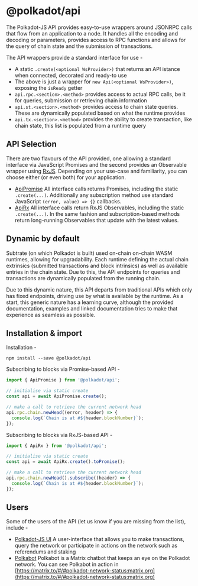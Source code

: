 
@polkadot/api
=============

The Polkadot-JS API provides easy-to-use wrappers around JSONRPC calls that flow from an application to a node. It handles all the encoding and decoding or parameters, provides access to RPC functions and allows for the query of chain state and the submission of transactions.

The API wrappers provide a standard interface for use -

*   A static `.create(<optional WsProvider>)` that returns an API istance when connected, decorated and ready-to use
*   The above is just a wrapper for `new Api(<optional WsProvider>)`, exposing the `isReady` getter
*   `api.rpc.<section>.<method>` provides access to actual RPC calls, be it for queries, submission or retrieving chain information
*   `api.st.<section>.<method>` provides access to chain state queries. These are dynamically populated based on what the runtime provides
*   `api.tx.<section>.<method>` provides the ability to create transaction, like chain state, this list is populated from a runtime query

API Selection
-------------

There are two flavours of the API provided, one allowing a standard interface via JavaScript Promises and the second provides an Observable wrapper using [RxJS](https://github.com/ReactiveX/rxjs). Depending on your use-case and familiarity, you can choose either (or even both) for your application.

*   [ApiPromise](classes/_promise_index_.apipromise.md) All interface calls returns Promises, including the static `.create(...)`. Additionally any subscription method use standard JavaScript `(error, value) => {}` callbacks.
*   [ApiRx](classes/_rx_index_.apirx.md) All interface calls return RxJS Observables, including the static `.create(...)`. In the same fashion and subscription-based methods return long-running Observables that update with the latest values.

Dynamic by default
------------------

Subtrate (on which Polkadot is built) used on-chain on-chain WASM runtimes, allowing for upgradability. Each runtime defining the actual chain extrinsics (submitted transactions and block intrinsics) as well as available entries in the chain state. Due to this, the API endpoints for queries and transactions are dynamically populated from the running chain.

Due to this dynamic nature, this API departs from traditional APIs which only has fixed endpoints, driving use by what is available by the runtime. As a start, this generic nature has a learning curve, although the provided documentation, examples and linked documentation tries to make that experience as seamless as possible.

Installation & import
---------------------

Installation -

```
npm install --save @polkadot/api
```

Subscribing to blocks via Promise-based API -

```javascript
import { ApiPromise } from '@polkadot/api';

// initialise via static create
const api = await ApiPromise.create();

// make a call to retrieve the current network head
api.rpc.chain.newHead((error, header) => {
  console.log(`Chain is at #${header.blockNumber}`);
});
```

Subscribing to blocks via RxJS-based API -

```javascript
import { ApiRx } from '@polkadot/api';

// initialise via static create
const api = await ApiRx.create().toPromise();

// make a call to retrieve the current network head
api.rpc.chain.newHead().subscribe((header) => {
  console.log(`Chain is at #${header.blockNumber}`);
});
```

Users
-----

Some of the users of the API (let us know if you are missing from the list), include -

*   [Polkadot-JS UI](https://github.com/polkadot-js/apps) A user-interface that allows you to make transactions, query the network or participate in actions on the network such as referendums and staking
*   [Polkabot](https://gitlab.com/Polkabot) Polkabot is a Matrix chatbot that keeps an eye on the Polkadot network. You can see Polkabot in action in [https://matrix.to/#/#polkadot-network-status:matrix.org](https://matrix.to/#/#polkadot-network-status:matrix.org)

